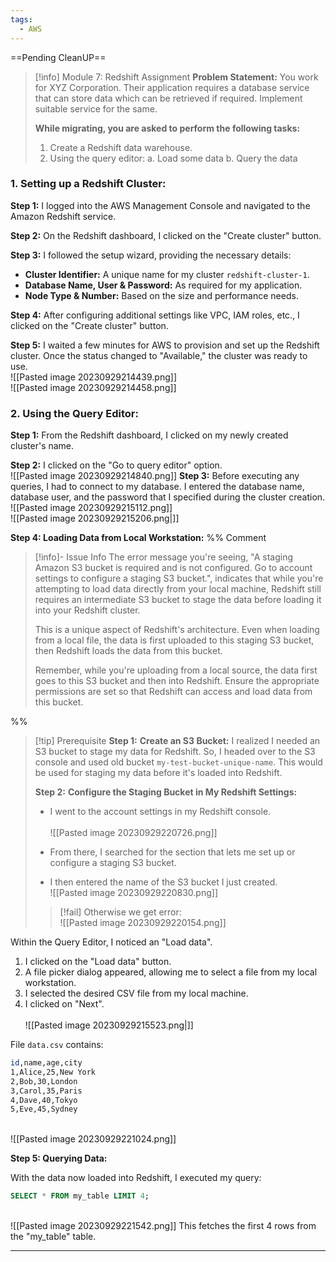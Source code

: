 ```yaml
---
tags:
  - AWS
---
```

==Pending CleanUP==
 

> [!info] Module 7: Redshift Assignment
> **Problem Statement:** 
> You work for XYZ Corporation. Their application requires a database service that can store data which can be retrieved if required. Implement suitable service for the same. 
> 
> **While migrating, you are asked to perform the following tasks:** 
> 1. Create a Redshift data warehouse. 
> 2. Using the query editor: 
>    a. Load some data 
>    b. Query the data



### **1. Setting up a Redshift Cluster:**

**Step 1:** I logged into the AWS Management Console and navigated to the Amazon Redshift service.

**Step 2:** On the Redshift dashboard, I clicked on the "Create cluster" button.

**Step 3:** I followed the setup wizard, providing the necessary details:

- **Cluster Identifier:** A unique name for my cluster `redshift-cluster-1`.
- **Database Name, User & Password:** As required for my application.
- **Node Type & Number:** Based on the size and performance needs.

**Step 4:** After configuring additional settings like VPC, IAM roles, etc., I clicked on the "Create cluster" button.

**Step 5:** I waited a few minutes for AWS to provision and set up the Redshift cluster. Once the status changed to "Available," the cluster was ready to use.
<br>![[Pasted image 20230929214439.png]]
<br>![[Pasted image 20230929214458.png]]
### **2. Using the Query Editor:**

**Step 1:** From the Redshift dashboard, I clicked on my newly created cluster's name.

**Step 2:** I clicked on the "Go to query editor" option.
<br>![[Pasted image 20230929214840.png]]
**Step 3:** Before executing any queries, I had to connect to my database. I entered the database name, database user, and the password that I specified during the cluster creation.
<br>![[Pasted image 20230929215112.png]]
<br>![[Pasted image 20230929215206.png|]]

**Step 4: Loading Data from Local Workstation:**
%% Comment

> [!info]- Issue Info
> The error message you're seeing, "A staging Amazon S3 bucket is required and is not configured. Go to account settings to configure a staging S3 bucket.", indicates that while you're attempting to load data directly from your local machine, Redshift still requires an intermediate S3 bucket to stage the data before loading it into your Redshift cluster.
> 
> This is a unique aspect of Redshift's architecture. Even when loading from a local file, the data is first uploaded to this staging S3 bucket, then Redshift loads the data from this bucket.
> 
> Remember, while you're uploading from a local source, the data first goes to this S3 bucket and then into Redshift. Ensure the appropriate permissions are set so that Redshift can access and load data from this bucket.

%%

> [!tip] Prerequisite
> **Step 1:** **Create an S3 Bucket:** I realized I needed an S3 bucket to stage my data for Redshift. So, I headed over to the S3 console and used old bucket `my-test-bucket-unique-name`. This would be used for staging my data before it's loaded into Redshift.
> 
> **Step 2:** **Configure the Staging Bucket in My Redshift Settings:**
> 
> - I went to the account settings in my Redshift console.  
>     <br>![[Pasted image 20230929220726.png]]
>     
> - From there, I searched for the section that lets me set up or configure a staging S3 bucket.
>     
> - I then entered the name of the S3 bucket I just created. <br>![[Pasted image 20230929220830.png]]
> 
> > [!fail] Otherwise we get error:
> > <br>![[Pasted image 20230929220154.png]]
> 

Within the Query Editor, I noticed an "Load data".

1. I clicked on the "Load data" button.
2. A file picker dialog appeared, allowing me to select a file from my local workstation.
3. I selected the desired CSV file from my local machine.
4. I clicked on "Next".  
<br>![[Pasted image 20230929215523.png|]]

File `data.csv` contains:
```bash
id,name,age,city
1,Alice,25,New York
2,Bob,30,London
3,Carol,35,Paris
4,Dave,40,Tokyo
5,Eve,45,Sydney
```

<br>![[Pasted image 20230929221024.png]]

**Step 5: Querying Data:**

With the data now loaded into Redshift, I executed my query:

```sql
SELECT * FROM my_table LIMIT 4;
```

<br>![[Pasted image 20230929221542.png]]
This fetches the first 4 rows from the "my_table" table.

---



  



